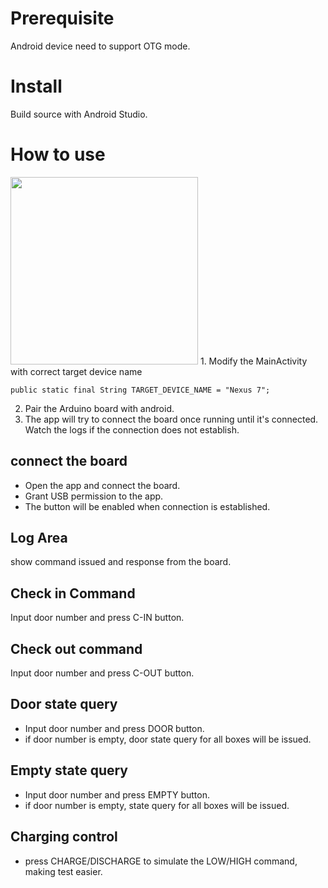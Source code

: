 # Prerequisite
Android device need to support OTG mode.

# Install
Build source with Android Studio.

# How to use
<img src="images/1.jpg" width="300px">
1. Modify the MainActivity with correct target device name

```
public static final String TARGET_DEVICE_NAME = "Nexus 7";
```

2. Pair the Arduino board with android.
3. The app will try to connect the board once running until it's connected. Watch the logs if the connection does not establish.

## connect the board
* Open the app and connect the board. 
* Grant USB permission to the app.
* The button will be enabled when connection is established.

## Log Area
 show command issued and response from the board.
## Check in Command
Input door number and press C-IN button.
## Check out command
Input door number and press C-OUT button.
## Door state query
* Input door number and press DOOR button.
* if door number is empty, door state query for all boxes will be issued.

## Empty state query
* Input door number and press EMPTY button.
* if door number is empty, state query for all boxes will be issued.

## Charging control
* press CHARGE/DISCHARGE to simulate the LOW/HIGH command, making test easier.